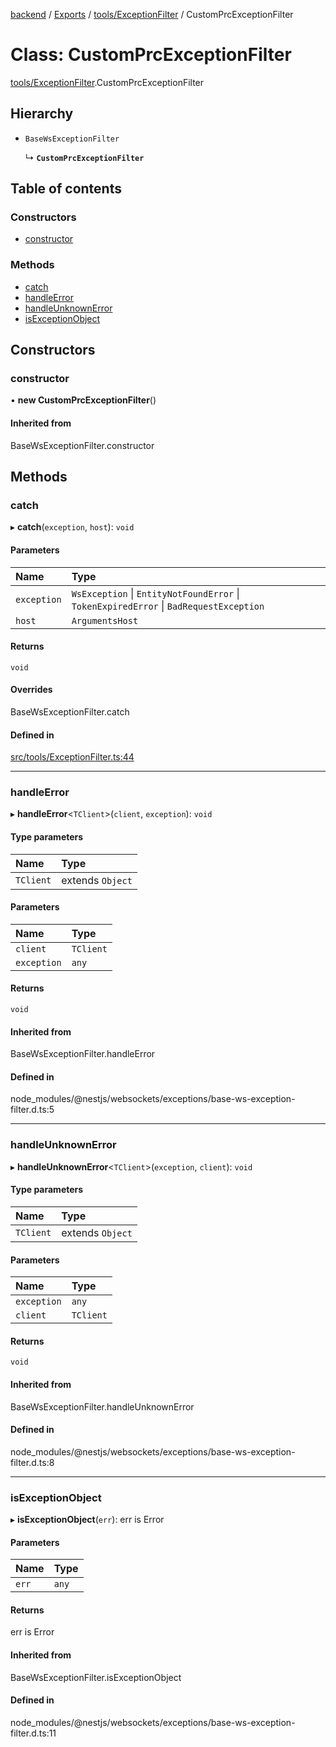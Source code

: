 [backend](../README.md) / [Exports](../modules.md) / [tools/ExceptionFilter](../modules/tools_ExceptionFilter.md) / CustomPrcExceptionFilter

# Class: CustomPrcExceptionFilter

[tools/ExceptionFilter](../modules/tools_ExceptionFilter.md).CustomPrcExceptionFilter

## Hierarchy

- `BaseWsExceptionFilter`

  ↳ **`CustomPrcExceptionFilter`**

## Table of contents

### Constructors

- [constructor](tools_ExceptionFilter.CustomPrcExceptionFilter.md#constructor)

### Methods

- [catch](tools_ExceptionFilter.CustomPrcExceptionFilter.md#catch)
- [handleError](tools_ExceptionFilter.CustomPrcExceptionFilter.md#handleerror)
- [handleUnknownError](tools_ExceptionFilter.CustomPrcExceptionFilter.md#handleunknownerror)
- [isExceptionObject](tools_ExceptionFilter.CustomPrcExceptionFilter.md#isexceptionobject)

## Constructors

### constructor

• **new CustomPrcExceptionFilter**()

#### Inherited from

BaseWsExceptionFilter.constructor

## Methods

### catch

▸ **catch**(`exception`, `host`): `void`

#### Parameters

| Name | Type |
| :------ | :------ |
| `exception` | `WsException` \| `EntityNotFoundError` \| `TokenExpiredError` \| `BadRequestException` |
| `host` | `ArgumentsHost` |

#### Returns

`void`

#### Overrides

BaseWsExceptionFilter.catch

#### Defined in

[src/tools/ExceptionFilter.ts:44](https://github.com/GQDeltex/ft_transcendence/blob/main/backend/src/tools/ExceptionFilter.ts#L44)

___

### handleError

▸ **handleError**<`TClient`\>(`client`, `exception`): `void`

#### Type parameters

| Name | Type |
| :------ | :------ |
| `TClient` | extends `Object` |

#### Parameters

| Name | Type |
| :------ | :------ |
| `client` | `TClient` |
| `exception` | `any` |

#### Returns

`void`

#### Inherited from

BaseWsExceptionFilter.handleError

#### Defined in

node_modules/@nestjs/websockets/exceptions/base-ws-exception-filter.d.ts:5

___

### handleUnknownError

▸ **handleUnknownError**<`TClient`\>(`exception`, `client`): `void`

#### Type parameters

| Name | Type |
| :------ | :------ |
| `TClient` | extends `Object` |

#### Parameters

| Name | Type |
| :------ | :------ |
| `exception` | `any` |
| `client` | `TClient` |

#### Returns

`void`

#### Inherited from

BaseWsExceptionFilter.handleUnknownError

#### Defined in

node_modules/@nestjs/websockets/exceptions/base-ws-exception-filter.d.ts:8

___

### isExceptionObject

▸ **isExceptionObject**(`err`): err is Error

#### Parameters

| Name | Type |
| :------ | :------ |
| `err` | `any` |

#### Returns

err is Error

#### Inherited from

BaseWsExceptionFilter.isExceptionObject

#### Defined in

node_modules/@nestjs/websockets/exceptions/base-ws-exception-filter.d.ts:11

